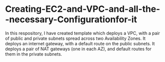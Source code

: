 # Creating-EC2-and-VPC-and-all-the--necessary-Configurationfor-it
In this respository, I have created template which deploys a VPC, with a pair of public and private subnets spread across two Availability Zones. It deploys an internet gateway, with a default route on the public subnets. It deploys a pair of NAT gateways (one in each AZ), and default routes for them in the private subnets.
